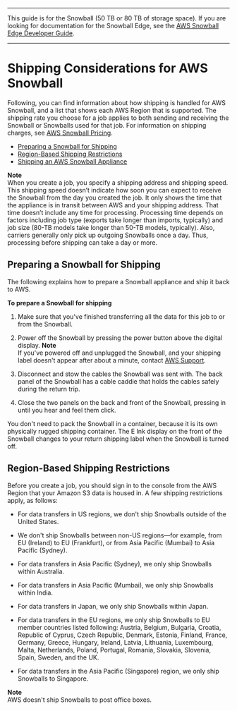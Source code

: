 --------

This guide is for the Snowball \(50 TB or 80 TB of storage space\)\. If you are looking for documentation for the Snowball Edge, see the [AWS Snowball Edge Developer Guide](http://docs.aws.amazon.com/snowball/latest/developer-guide/whatisedge.html)\.

--------

# Shipping Considerations for AWS Snowball<a name="shipping"></a>

Following, you can find information about how shipping is handled for AWS Snowball, and a list that shows each AWS Region that is supported\. The shipping rate you choose for a job applies to both sending and receiving the Snowball or Snowballs used for that job\. For information on shipping charges, see [AWS Snowball Pricing](http://aws.amazon.com/snowball/pricing)\.


+ [Preparing a Snowball for Shipping](#appliance-shipping)
+ [Region\-Based Shipping Restrictions](#shipwithinregion)
+ [Shipping an AWS Snowball Appliance](mailing-storage.md)

**Note**  
When you create a job, you specify a shipping address and shipping speed\. This shipping speed doesn’t indicate how soon you can expect to receive the Snowball from the day you created the job\. It only shows the time that the appliance is in transit between AWS and your shipping address\. That time doesn’t include any time for processing\. Processing time depends on factors including job type \(exports take longer than imports, typically\) and job size \(80\-TB models take longer than 50\-TB models, typically\)\. Also, carriers generally only pick up outgoing Snowballs once a day\. Thus, processing before shipping can take a day or more\.

## Preparing a Snowball for Shipping<a name="appliance-shipping"></a>

The following explains how to prepare a Snowball appliance and ship it back to AWS\.

**To prepare a Snowball for shipping**

1. Make sure that you've finished transferring all the data for this job to or from the Snowball\.

1. Power off the Snowball by pressing the power button above the digital display\.
**Note**  
If you've powered off and unplugged the Snowball, and your shipping label doesn't appear after about a minute, contact [AWS Support](https://aws.amazon.com/premiumsupport/)\.

1. Disconnect and stow the cables the Snowball was sent with\. The back panel of the Snowball has a cable caddie that holds the cables safely during the return trip\.

1. Close the two panels on the back and front of the Snowball, pressing in until you hear and feel them click\.

You don't need to pack the Snowball in a container, because it is its own physically rugged shipping container\. The E Ink display on the front of the Snowball changes to your return shipping label when the Snowball is turned off\.

## Region\-Based Shipping Restrictions<a name="shipwithinregion"></a>

Before you create a job, you should sign in to the console from the AWS Region that your Amazon S3 data is housed in\. A few shipping restrictions apply, as follows:

+ For data transfers in US regions, we don't ship Snowballs outside of the United States\.

+ We don't ship Snowballs between non\-US regions—for example, from EU \(Ireland\) to EU \(Frankfurt\), or from Asia Pacific \(Mumbai\) to Asia Pacific \(Sydney\)\.

+ For data transfers in Asia Pacific \(Sydney\), we only ship Snowballs within Australia\.

+ For data transfers in Asia Pacific \(Mumbai\), we only ship Snowballs within India\.

+ For data transfers in Japan, we only ship Snowballs within Japan\.

+ For data transfers in the EU regions, we only ship Snowballs to EU member countries listed following: Austria, Belgium, Bulgaria, Croatia, Republic of Cyprus, Czech Republic, Denmark, Estonia, Finland, France, Germany, Greece, Hungary, Ireland, Latvia, Lithuania, Luxembourg, Malta, Netherlands, Poland, Portugal, Romania, Slovakia, Slovenia, Spain, Sweden, and the UK\.

+ For data transfers in the Asia Pacific \(Singapore\) region, we only ship Snowballs to Singapore\.

**Note**  
AWS doesn't ship Snowballs to post office boxes\.